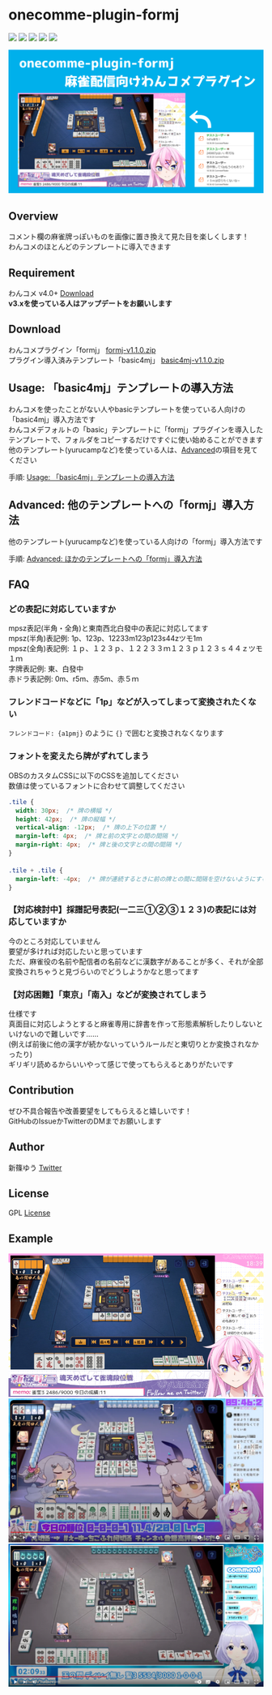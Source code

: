 # onecomme-plugin-formj

![](https://img.shields.io/github/downloads/yuarasino/onecomme-plugin-formj/total)
![](https://img.shields.io/github/v/release/yuarasino/onecomme-plugin-formj)
![](https://img.shields.io/badge/onecomme-v4.0%2B-orange)
![](https://img.shields.io/github/license/yuarasino/onecomme-plugin-formj)
![](https://img.shields.io/youtube/channel/views/UCxUnuWTQGLw5dO_dl0oqrrg?style=social)

![](./docs/images/formj.png)


## Overview

コメント欄の麻雀牌っぽいものを画像に置き換えて見た目を楽しくします！  
わんコメのほとんどのテンプレートに導入できます


## Requirement

わんコメ v4.0+ [Download](https://onecomme.com/)  
**v3.xを使っている人はアップデートをお願いします**

## Download

わんコメプラグイン「formj」 [formj-v1.1.0.zip](https://github.com/yuarasino/onecomme-plugin-formj/releases/download/v1.1.0/formj-v1.1.0.zip)  
プラグイン導入済みテンプレート「basic4mj」 
[basic4mj-v1.1.0.zip](https://github.com/yuarasino/onecomme-plugin-formj/releases/download/v1.1.0/basic4mj-v1.1.0.zip)


## Usage: 「basic4mj」テンプレートの導入方法

わんコメを使ったことがない人やbasicテンプレートを使っている人向けの「basic4mj」導入方法です  
わんコメデフォルトの「basic」テンプレートに「formj」プラグインを導入したテンプレートで、フォルダをコピーするだけですぐに使い始めることができます  
他のテンプレート(yurucampなど)を使っている人は、[Advanced](./docs/advanced.md)の項目を見てください

手順: [Usage: 「basic4mj」テンプレートの導入方法](./docs/usage.md)


## Advanced: 他のテンプレートへの「formj」導入方法

他のテンプレート(yurucampなど)を使っている人向けの「formj」導入方法です

手順: [Advanced: ほかのテンプレートへの「formj」導入方法](./docs/advanced.md)

## FAQ

### どの表記に対応していますか

mpsz表記(半角・全角)と東南西北白發中の表記に対応してます  
mpsz(半角)表記例: 1p、123p、12233m123p123s44zツモ1m  
mpsz(全角)表記例: １ｐ、１２３ｐ、１２２３３ｍ１２３ｐ１２３ｓ４４ｚツモ１ｍ  
字牌表記例: 東、白發中  
赤ドラ表記例: 0m、r5m、赤5m、赤５ｍ

### フレンドコードなどに「1p」などが入ってしまって変換されたくない

`フレンドコード: {a1pmj}` のように `{}` で囲むと変換されなくなります

### フォントを変えたら牌がずれてしまう

OBSのカスタムCSSに以下のCSSを追加してください  
数値は使っているフォントに合わせて調整してください

```css
.tile {
  width: 30px;  /* 牌の横幅 */
  height: 42px;  /* 牌の縦幅 */
  vertical-align: -12px;  /* 牌の上下の位置 */
  margin-left: 4px;  /* 牌と前の文字との間の間隔 */
  margin-right: 4px;  /* 牌と後の文字との間の間隔 */
}

.tile + .tile {
  margin-left: -4px;  /* 牌が連続するときに前の牌との間に間隔を空けないようにする */
}
```

### 【対応検討中】採譜記号表記(一二三①②③１２３)の表記には対応していますか

今のところ対応していません  
要望が多ければ対応したいと思っています  
ただ、麻雀役の名前や配信者の名前などに漢数字があることが多く、それが全部変換されちゃうと見づらいのでどうしようかなと思ってます

### 【対応困難】「東京」「南入」などが変換されてしまう

仕様です  
真面目に対応しようとすると麻雀専用に辞書を作って形態素解析したりしないといけないので難しいです……  
(例えば前後に他の漢字が続かないっていうルールだと東切りとか変換されなかったり)  
ギリギリ読めるからいいやって感じで使ってもらえるとありがたいです


## Contribution

ぜひ不具合報告や改善要望をしてもらえると嬉しいです！  
GitHubのIssueかTwitterのDMまでお願いします


## Author

新篠ゆう [Twitter](https://twitter.com/yuarasino)


## License

GPL [License](./LICENSE)


## Example

![](./docs/images/example1.png)  
![](./docs/images/example2.png)  
![](./docs/images/example3.png)
